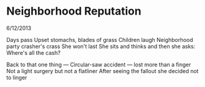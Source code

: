 Neighborhood Reputation
=======================

6/12/2013

Days pass
Upset stomachs, blades of grass
Children laugh
Neighborhood party crasher's crass
She won't last
She sits and thinks and then she asks: 
Where's all the cash?

Back to that one thing &mdash;
Circular-saw accident &mdash; lost more than a finger
Not a light surgery but not a flatliner
After seeing the fallout she decided not to linger